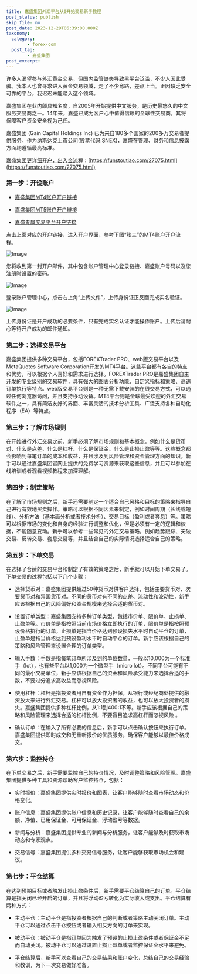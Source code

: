 ```yaml
---
title: 嘉盛集团外汇平台从0开始交易新手教程
post_status: publish
skip_file: no
post_date: 2023-12-29T06:39:00.000Z
taxonomy:
  category:
        - forex-com
  post_tag:
        - 嘉盛集团
post_excerpt: 
---
```

许多人渴望参与外汇黄金交易，但国内监管缺失导致黑平台泛滥，不少人因此受骗。我本人也曾寻求进入黄金交易领域，走了不少弯路，差点上当。正因缺乏安全可靠的平台，我迟迟未能踏入这个领域。

嘉盛集团在业内颇具知名度，自2005年开始提供中文服务，是历史最悠久的中文服务交易商之一。14年来，嘉盛已成为客户心中值得信赖的全球性交易商，其将保障客户资金安全视为己任。

嘉盛集团 (Gain Capital Holdings Inc) 已为来自180多个国家的200多万交易者提供服务。作为纳斯达克上市公司(股票代码:SNEX)，嘉盛在管理、财务和信息披露方面均遵循最高标准。

[嘉盛集团更详细开户，出入金流程](https://funstoutiao.com/27075.html)：[https://funstoutiao.com/27075.html](https://funstoutiao.com/27075.html)

### 第一步：开设账户

* [嘉盛集团MT4账户开户链接](https://s.ssgg.net/jsmt4)

* [嘉盛集团MT5账户开户链接](https://s.ssgg.net/jsmt5)

* [嘉盛专属交易平台开户链接](https://s.ssgg.net/js)

点击上面对应的开户链接，进入开户界面，参考下图“张三”的MT4账户开户流程。

![Image](https://prod-files-secure.s3.us-west-2.amazonaws.com/39ed1227-6d7d-4570-be36-9ccd4a2c4241/7a167aea-686b-400d-af59-4e18eb607a40/640.png?X-Amz-Algorithm=AWS4-HMAC-SHA256&X-Amz-Content-Sha256=UNSIGNED-PAYLOAD&X-Amz-Credential=ASIAZI2LB466UBTEGU3X%2F20250710%2Fus-west-2%2Fs3%2Faws4_request&X-Amz-Date=20250710T221308Z&X-Amz-Expires=3600&X-Amz-Security-Token=IQoJb3JpZ2luX2VjEL7%2F%2F%2F%2F%2F%2F%2F%2F%2F%2FwEaCXVzLXdlc3QtMiJGMEQCIG1N29ZGFgE7HmiFVXGZEkYLSL8k3uMxmVABC0ofbqn0AiBniUUdtr%2Bq2rgB2WOYTMjdbifkzHFZKjWTVwz0dXIfvCqIBAjH%2F%2F%2F%2F%2F%2F%2F%2F%2F%2F8BEAAaDDYzNzQyMzE4MzgwNSIMhTK2oFPLvN%2B6%2FPt0KtwDHEZBUQguJ6Ezt7RpEtZR9RJ0jUR9BA5n9QTD%2FyuDv5Iz8sDuPcSg6QX9FbQJpZ1Bi5BMJD0w6kHQ%2FCmiTb1fME3jgeXx83boGPO82LZ6tiLSosKu0nkXrHOSWEnpiB5MrjKOqEi0a02biyNKk6jbXXTzqK7zP59nKO7O1UBGufbUTJuEgnn1avoL%2FGQ8L8eN5HblCOSmzr0Oovnu%2FsbY30fmhxwkw%2FiACfTjMx5DlBraHtet7jGllOuiQVpt2xjIo3bPjKWEHnceZ9OyUVFuM0inNl6tTLYDeixghr52lsktFnYZtUiV2bm5%2BPiRfKZ%2Bt%2FI0stoI%2BHzhr%2FERH4PoV4%2FulYR%2BGn3mt2ZlB9C3ydZXwrDyXNatVVNWWZb0mXUNM1QMAybNdN2IQm0ntYfdbKkPCP%2FjXIMx24oU3kmNFdIoBBHkfz5Uy3zGRH1byIrU8i3HzOq2%2Bk6Yz1HovMN9AsRusshVauPIt9CxN8hETxHEUAd3%2ByhGJ0kOHz2zoYuTParm%2Bs0JHIkYgTI6Q8SVLj5wwoqGyq6oWUrSQxGOYZ7I3qQWjaq42KZha8xNUtWTwqH8lgLiVBiqrFiKMcdR%2Fyq4q46lnHuj%2BuIJVfQ3G9BR70b97407SOFzjo0wgePAwwY6pgGbWFI7Bc%2FQ%2FqAKsBBkD46gr3ajPqjCMauy7Slu%2BjaUOZcuxOsgkIwJJ88IPJlyQlyVlec7g2LkhP%2FSW1aI4%2Fw11WUTK1F79Vg3T3fs2H30deVCVt6X0b3VfWh%2F%2F7WnIfUuiwRspotOzKDCCbLl%2FDQNpTQpwcjp7u1WMupe2wQzkWr3NaZjFwsvhC2tLaRcS%2FrqH5f4txXtFAUblCGZFDwuw0K6Sljq&X-Amz-Signature=7ae23369d403c76a067fd56104064a8f52da7c12cc76cff9fa2e9a8ce1ba8d5c&X-Amz-SignedHeaders=host&x-amz-checksum-mode=ENABLED&x-id=GetObject)

您将收到第一封开户邮件，其中包含账户管理中心登录链接、嘉盛账户号码以及您注册时设置的密码。

![Image](https://prod-files-secure.s3.us-west-2.amazonaws.com/39ed1227-6d7d-4570-be36-9ccd4a2c4241/eaa1c6b3-2877-4284-a0e1-530e222c27fb/image.png?X-Amz-Algorithm=AWS4-HMAC-SHA256&X-Amz-Content-Sha256=UNSIGNED-PAYLOAD&X-Amz-Credential=ASIAZI2LB466UBTEGU3X%2F20250710%2Fus-west-2%2Fs3%2Faws4_request&X-Amz-Date=20250710T221308Z&X-Amz-Expires=3600&X-Amz-Security-Token=IQoJb3JpZ2luX2VjEL7%2F%2F%2F%2F%2F%2F%2F%2F%2F%2FwEaCXVzLXdlc3QtMiJGMEQCIG1N29ZGFgE7HmiFVXGZEkYLSL8k3uMxmVABC0ofbqn0AiBniUUdtr%2Bq2rgB2WOYTMjdbifkzHFZKjWTVwz0dXIfvCqIBAjH%2F%2F%2F%2F%2F%2F%2F%2F%2F%2F8BEAAaDDYzNzQyMzE4MzgwNSIMhTK2oFPLvN%2B6%2FPt0KtwDHEZBUQguJ6Ezt7RpEtZR9RJ0jUR9BA5n9QTD%2FyuDv5Iz8sDuPcSg6QX9FbQJpZ1Bi5BMJD0w6kHQ%2FCmiTb1fME3jgeXx83boGPO82LZ6tiLSosKu0nkXrHOSWEnpiB5MrjKOqEi0a02biyNKk6jbXXTzqK7zP59nKO7O1UBGufbUTJuEgnn1avoL%2FGQ8L8eN5HblCOSmzr0Oovnu%2FsbY30fmhxwkw%2FiACfTjMx5DlBraHtet7jGllOuiQVpt2xjIo3bPjKWEHnceZ9OyUVFuM0inNl6tTLYDeixghr52lsktFnYZtUiV2bm5%2BPiRfKZ%2Bt%2FI0stoI%2BHzhr%2FERH4PoV4%2FulYR%2BGn3mt2ZlB9C3ydZXwrDyXNatVVNWWZb0mXUNM1QMAybNdN2IQm0ntYfdbKkPCP%2FjXIMx24oU3kmNFdIoBBHkfz5Uy3zGRH1byIrU8i3HzOq2%2Bk6Yz1HovMN9AsRusshVauPIt9CxN8hETxHEUAd3%2ByhGJ0kOHz2zoYuTParm%2Bs0JHIkYgTI6Q8SVLj5wwoqGyq6oWUrSQxGOYZ7I3qQWjaq42KZha8xNUtWTwqH8lgLiVBiqrFiKMcdR%2Fyq4q46lnHuj%2BuIJVfQ3G9BR70b97407SOFzjo0wgePAwwY6pgGbWFI7Bc%2FQ%2FqAKsBBkD46gr3ajPqjCMauy7Slu%2BjaUOZcuxOsgkIwJJ88IPJlyQlyVlec7g2LkhP%2FSW1aI4%2Fw11WUTK1F79Vg3T3fs2H30deVCVt6X0b3VfWh%2F%2F7WnIfUuiwRspotOzKDCCbLl%2FDQNpTQpwcjp7u1WMupe2wQzkWr3NaZjFwsvhC2tLaRcS%2FrqH5f4txXtFAUblCGZFDwuw0K6Sljq&X-Amz-Signature=850f039fec674d7bcf592dab1b486d456a867bc70104d6b0238d518fe75e516d&X-Amz-SignedHeaders=host&x-amz-checksum-mode=ENABLED&x-id=GetObject)

登录账户管理中心，点击右上角“上传文件”，上传身份证正反面完成实名验证。

![Image](https://prod-files-secure.s3.us-west-2.amazonaws.com/39ed1227-6d7d-4570-be36-9ccd4a2c4241/54090639-09fc-46b4-a135-e0289f707147/image.png?X-Amz-Algorithm=AWS4-HMAC-SHA256&X-Amz-Content-Sha256=UNSIGNED-PAYLOAD&X-Amz-Credential=ASIAZI2LB466UBTEGU3X%2F20250710%2Fus-west-2%2Fs3%2Faws4_request&X-Amz-Date=20250710T221308Z&X-Amz-Expires=3600&X-Amz-Security-Token=IQoJb3JpZ2luX2VjEL7%2F%2F%2F%2F%2F%2F%2F%2F%2F%2FwEaCXVzLXdlc3QtMiJGMEQCIG1N29ZGFgE7HmiFVXGZEkYLSL8k3uMxmVABC0ofbqn0AiBniUUdtr%2Bq2rgB2WOYTMjdbifkzHFZKjWTVwz0dXIfvCqIBAjH%2F%2F%2F%2F%2F%2F%2F%2F%2F%2F8BEAAaDDYzNzQyMzE4MzgwNSIMhTK2oFPLvN%2B6%2FPt0KtwDHEZBUQguJ6Ezt7RpEtZR9RJ0jUR9BA5n9QTD%2FyuDv5Iz8sDuPcSg6QX9FbQJpZ1Bi5BMJD0w6kHQ%2FCmiTb1fME3jgeXx83boGPO82LZ6tiLSosKu0nkXrHOSWEnpiB5MrjKOqEi0a02biyNKk6jbXXTzqK7zP59nKO7O1UBGufbUTJuEgnn1avoL%2FGQ8L8eN5HblCOSmzr0Oovnu%2FsbY30fmhxwkw%2FiACfTjMx5DlBraHtet7jGllOuiQVpt2xjIo3bPjKWEHnceZ9OyUVFuM0inNl6tTLYDeixghr52lsktFnYZtUiV2bm5%2BPiRfKZ%2Bt%2FI0stoI%2BHzhr%2FERH4PoV4%2FulYR%2BGn3mt2ZlB9C3ydZXwrDyXNatVVNWWZb0mXUNM1QMAybNdN2IQm0ntYfdbKkPCP%2FjXIMx24oU3kmNFdIoBBHkfz5Uy3zGRH1byIrU8i3HzOq2%2Bk6Yz1HovMN9AsRusshVauPIt9CxN8hETxHEUAd3%2ByhGJ0kOHz2zoYuTParm%2Bs0JHIkYgTI6Q8SVLj5wwoqGyq6oWUrSQxGOYZ7I3qQWjaq42KZha8xNUtWTwqH8lgLiVBiqrFiKMcdR%2Fyq4q46lnHuj%2BuIJVfQ3G9BR70b97407SOFzjo0wgePAwwY6pgGbWFI7Bc%2FQ%2FqAKsBBkD46gr3ajPqjCMauy7Slu%2BjaUOZcuxOsgkIwJJ88IPJlyQlyVlec7g2LkhP%2FSW1aI4%2Fw11WUTK1F79Vg3T3fs2H30deVCVt6X0b3VfWh%2F%2F7WnIfUuiwRspotOzKDCCbLl%2FDQNpTQpwcjp7u1WMupe2wQzkWr3NaZjFwsvhC2tLaRcS%2FrqH5f4txXtFAUblCGZFDwuw0K6Sljq&X-Amz-Signature=9173ca218947d49b7737e1f03215576c1a8546b0f46a5adb89631aff0c4eba76&X-Amz-SignedHeaders=host&x-amz-checksum-mode=ENABLED&x-id=GetObject)

上传身份证是开户成功的必要条件，只有完成实名认证才能操作账户。上传后请耐心等待开户成功的邮件通知。

### 第二步：选择交易平台

嘉盛集团提供多种交易平台，包括FOREXTrader PRO、web版交易平台以及MetaQuotes Software Corporation开发的MT4平台。这些平台都有各自的特点和优势，可以根据个人喜好和需求进行选择。FOREXTrader PRO是嘉盛集团自主开发的专业级别的交易软件，具有强大的图表分析功能、自定义指标和策略、高速订单执行等特点。web版交易平台则是一种无需下载安装的在线交易方式，可以通过任何浏览器访问，并且支持移动设备。MT4平台则是全球最受欢迎的外汇交易软件之一，具有简洁友好的界面、丰富灵活的技术分析工具、广泛支持各种自动化程序（EA）等特点。

### 第三步：了解市场规则

在开始进行外汇交易之前，新手必须了解市场规则和基本概念，例如什么是货币对、什么是点差、什么是杠杆、什么是保证金、什么是止损止盈等等。这些概念都会影响到每笔订单的成本和收益，并且涉及到风险管理和资金管理方面的知识。新手可以通过嘉盛集团官网上提供的免费学习资源来获取这些信息，并且可以参加在线培训或者观看视频教程来加深理解。

### 第四步：制定策略

在了解了市场规则之后，新手还需要制定一个适合自己风格和目标的策略来指导自己进行有效地买卖操作。策略可以根据不同因素来制定，例如时间周期（长线或短线）、分析方法（基本面分析或者技术分析）、交易目标（盈利或者套息）等。策略可以根据市场的变化和自身的经验进行调整和优化，但是必须有一定的逻辑和依据，不能随意变动。新手可以参考一些常见的外汇交易策略，例如趋势跟踪、突破交易、反转交易、套息交易等，并且结合自己的实际情况选择适合自己的策略。

### 第五步：下单交易

在选择了合适的交易平台和制定了有效的策略之后，新手就可以开始下单交易了。下单交易的过程包括以下几个步骤：

* 选择货币对：嘉盛集团提供超过50种货币对供客户选择，包括主要货币对、次要货币对和异国货币对。不同的货币对有不同的点差、流动性和波动性，新手应该根据自己的风险偏好和资金规模来选择合适的货币对。

* 设置订单类型：嘉盛集团支持多种订单类型，包括市价单、限价单、止损单、止盈单等。市价单是指按照当前市场价格立即执行的订单，限价单是指按照预设价格执行的订单，止损单是指当价格达到预设损失水平时自动平仓的订单，止盈单是指当价格达到预设盈利水平时自动平仓的订单。新手应该根据自己的策略和风险管理来设置合理的订单类型。

* 输入手数：手数是指每笔订单所涉及到的单位数量，一般以10,000为一个标准手（lot），也有些平台以1,000为一个微型手（micro lot）。不同平台可能有不同的最小交易单位，新手应该根据自己的资金和风险承受能力来选择合适的手数，不要过分追求高收益而忽视风险。

* 使用杠杆：杠杆是指投资者用自有资金作为担保，从银行或经纪商处提供的融资放大来进行外汇交易。杠杆可以放大投资者的收益，也可以放大投资者的损失。嘉盛集团提供多种杠杆比例，从1:1到400:1不等。新手应该根据自己的策略和风险管理来选择合适的杠杆比例，不要盲目追求高杠杆而忽视风险 。

* 确认订单：在输入了所有必要的信息后，新手可以点击确认按钮来执行订单。嘉盛集团提供即时成交和无重新报价的优质服务，确保客户能够以最佳价格成交。

### 第六步：监控持仓

在下单交易之后，新手需要监控自己的持仓情况，及时调整策略和风险管理。嘉盛集团提供多种工具和资源帮助客户监控持仓，包括：

* 实时报价：嘉盛集团提供实时报价和图表，让客户能够随时查看市场动态和价格变化。

* 账户信息：嘉盛集团提供账户信息和历史记录，让客户能够随时查看自己的余额、净值、已用保证金、可用保证金、浮动盈亏等数据。

* 新闻与分析：嘉盛集团提供专业的新闻与分析服务，让客户能够及时获取市场动态和专家观点。

* 交易信号：嘉盛集团提供多种交易信号服务，让客户能够获取市场机会和建议。

### 第七步：平仓结算

在达到预期目标或者触发止损止盈条件后，新手需要平仓结算自己的订单。平仓结算是指关闭已经开启的订单，并且将浮动盈亏转化为实际收入或支出。平仓结算有两种方式：

* 主动平仓：主动平仓是指投资者根据自己的判断或者策略主动关闭订单。主动平仓可以通过点击平仓按钮或者输入相反方向的订单来实现。

* 被动平仓：被动平仓是指订单因为触发了预设的止损止盈条件或者保证金不足而自动关闭。被动平仓可以通过设置止损止盈单或者监控保证金水平来避免。

* 平仓结算后，新手可以查看自己的交易结果和账户变化，总结自己的交易经验和教训，为下一次交易做好准备。
